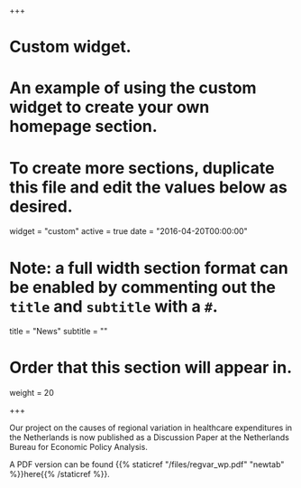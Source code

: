 +++
# Custom widget.
# An example of using the custom widget to create your own homepage section.
# To create more sections, duplicate this file and edit the values below as desired.
widget = "custom"
active = true
date = "2016-04-20T00:00:00"

# Note: a full width section format can be enabled by commenting out the `title` and `subtitle` with a `#`.
title = "News"
subtitle = ""

# Order that this section will appear in.
weight = 20

+++

Our project on the causes of regional variation in healthcare expenditures in the Netherlands is now published as a Discussion Paper at the Netherlands Bureau for Economic Policy Analysis. 

A PDF version can be found {{% staticref "/files/regvar_wp.pdf" "newtab" %}}here{{% /staticref %}}.
